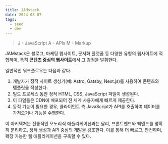 ```yaml
---
title: JAMstack
date: 2024-08-07
tags:
  - seed
  - dev
---
```

> J - JavaScript
A - APIs
M - Markup

JAMstack은 블로그, 마케팅 웹사이트, 문서화 플랫폼 등 다양한 유형의 웹사이트에 적합하며, 특히 **콘텐츠 중심의 웹사이트**에서 그 강점을 발휘한다.

일반적인 워크플로우는 다음과 같다.

1. 개발자가 정적 사이트 생성기(예: Astro, Gatsby, Next.js)를 사용하여 콘텐츠와 템플릿을 작성한다.
2. 빌드 프로세스 동안 정적 HTML, CSS, JavaScript 파일이 생성된다.
3. 이 파일들은 CDN에 배포되어 전 세계 사용자에게 빠르게 제공한다.
4. 동적 기능이 필요한 경우, 클라이언트 측 JavaScript가 API를 호출하여 데이터를 가져오거나 기능을 수행한다.

이 아키텍처는 전통적인 모노리식 애플리케이션과는 달리, 프론트엔드와 백엔드를 명확히 분리하고, 정적 생성과 API 중심의 개발을 강조한다. 이를 통해 더 빠르고, 안전하며, 확장 가능한 웹 애플리케이션을 구축할 수 있다.
